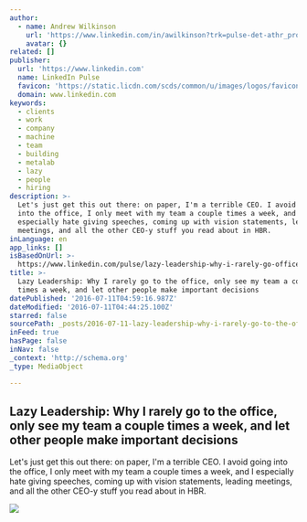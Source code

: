 ```yaml
---
author:
  - name: Andrew Wilkinson
    url: 'https://www.linkedin.com/in/awilkinson?trk=pulse-det-athr_prof-art_hdr'
    avatar: {}
related: []
publisher:
  url: 'https://www.linkedin.com'
  name: LinkedIn Pulse
  favicon: 'https://static.licdn.com/scds/common/u/images/logos/favicons/v1/favicon.ico'
  domain: www.linkedin.com
keywords:
  - clients
  - work
  - company
  - machine
  - team
  - building
  - metalab
  - lazy
  - people
  - hiring
description: >-
  Let's just get this out there: on paper, I'm a terrible CEO. I avoid going
  into the office, I only meet with my team a couple times a week, and I
  especially hate giving speeches, coming up with vision statements, leading
  meetings, and all the other CEO-y stuff you read about in HBR.
inLanguage: en
app_links: []
isBasedOnUrl: >-
  https://www.linkedin.com/pulse/lazy-leadership-why-i-rarely-go-office-only-see-my-team-wilkinson
title: >-
  Lazy Leadership: Why I rarely go to the office, only see my team a couple
  times a week, and let other people make important decisions
datePublished: '2016-07-11T04:59:16.987Z'
dateModified: '2016-07-11T04:44:25.100Z'
starred: false
sourcePath: _posts/2016-07-11-lazy-leadership-why-i-rarely-go-to-the-office-only-see-my.md
inFeed: true
hasPage: false
inNav: false
_context: 'http://schema.org'
_type: MediaObject

---
```

<article style=""><h1>Lazy Leadership: Why I rarely go to the office, only see my team a couple times a week, and let other people make important decisions</h1><p>Let's just get this out there: on paper, I'm a terrible CEO. I avoid going into the office, I only meet with my team a couple times a week, and I especially hate giving speeches, coming up with vision statements, leading meetings, and all the other CEO-y stuff you read about in HBR.</p><img src="https://media.licdn.com/mpr/mpr/shrink_100_100/p/7/005/08e/3a0/34f464a.jpg" /></article>